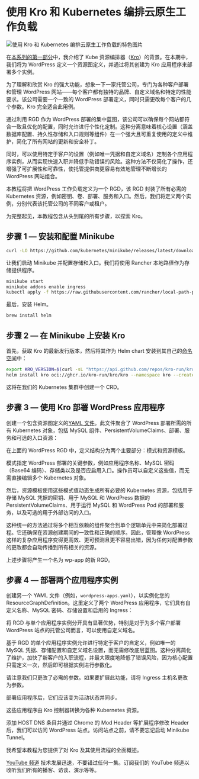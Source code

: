 # 使用 Kro 和 Kubernetes 编排云原生工作负载

![使用 Kro 和 Kubernetes 编排云原生工作负载的特色图片](https://cdn.thenewstack.io/media/2025/02/2667bd7f-planet-volumes-th2ottz_roq-unsplash-1024x643.jpg)

在[本系列的第一部分](https://thenewstack.io/kubernetes-gets-a-new-resource-orchestrator-in-the-form-of-kro/)中，我介绍了 Kube 资源编排器（[Kro](https://kro.run/docs/overview/)）的背景。在本期中，我们将为 WordPress 定义一个资源图定义，并通过将其创建为 Kro 应用程序来部署多个实例。

为了理解和欣赏 Kro 的强大功能，想象一下一家托管公司，专门为各种客户部署和管理 WordPress 网站——每个客户都有独特的品牌、自定义域名和特定的性能要求。该公司需要一个一致的 WordPress 部署定义，同时只需更改每个客户的几个参数。Kro 完全适合此用例。

通过利用 RGD 作为 WordPress 部署的集中蓝图，该公司可以确保每个网站都符合一致且优化的配置，同时允许进行个性化定制。这种分离意味着核心设置（涵盖数据库配置、持久性存储和入口规则等组件）在一个强大且可重复使用的定义中维护，简化了所有网站的更新和安全补丁。

同时，可以使用特定于客户的设置（例如唯一凭据和自定义域名）定制各个应用程序实例，从而实现快速入职并降低手动错误的风险。这种方法不仅简化了操作，还增强了可扩展性和可靠性，使托管提供商更容易有效地管理不断增长的 WordPress 网站组合。

本教程将把 WordPress 工作负载定义为一个 RGD，该 RGD 封装了所有必需的 Kubernetes 资源，例如密钥、卷、部署、服务和入口。然后，我们将定义两个实例，分别代表该托管公司的不同客户或租户。

为完整起见，本教程包含从头到尾的所有步骤，以探索 Kro。

## 步骤 1 — 安装和配置 Minikube

```bash
curl -LO https://github.com/kubernetes/minikube/releases/latest/download/minikube-darwin-arm64 && sudo install minikube-darwin-arm64 /usr/local/bin/minikube
```

让我们启动 Minikube 并配置存储和入口。我们将使用 Rancher 本地路径作为存储提供程序。

```bash
minikube start
minikube addons enable ingress
kubectl apply -f https://raw.githubusercontent.com/rancher/local-path-provisioner/v0.0.31/deploy/local-path-storage.yaml
```

最后，安装 Helm。

```bash
brew install helm
```

## 步骤 2 — 在 Minikube 上安装 Kro

首先，获取 Kro 的最新发行版本，然后将其作为 Helm chart 安装到其自己的[命名空间](https://thenewstack.io/what-are-linux-namespaces-and-how-are-they-used/)中：

```bash
export KRO_VERSION=$(curl -sL "https://api.github.com/repos/kro-run/kro/releases/latest" | jq -r '.tag_name | ltrimstr("v")')
helm install kro oci://ghcr.io/kro-run/kro/kro --namespace kro --create-namespace --version=${KRO_VERSION}
```

这将在我们的 Kubernetes 集群中创建一个 CRD。

## 步骤 3 — 使用 Kro 部署 WordPress 应用程序

创建一个包含资源图定义的[YAML 文件](https://thenewstack.io/with-yamlscript-yaml-becomes-a-proper-programming-language/)。此文件聚合了 WordPress 部署所需的所有 Kubernetes 对象，包括 MySQL 组件、PersistentVolumeClaims、部署、服务和可选的入口资源：

在上面的 WordPress RGD 中，定义结构分为两个主要部分：模式和资源模板。

模式指定 WordPress 部署的关键参数，例如应用程序名称、MySQL 密码（Base64 编码）、存储类以及是否应启用入口。操作员可以自定义这些值，而无需直接编辑多个 Kubernetes 对象。

然后，资源模板使用这些模式值动态生成所有必要的 Kubernetes 资源，包括用于存储 MySQL 凭据的密钥、用于 MySQL 和 WordPress 数据的 PersistentVolumeClaims、用于运行 MySQL 和 WordPress Pod 的部署和服务，以及可选的用于外部访问的入口。

这种统一的方法通过将多个相互依赖的组件聚合到单个逻辑单元中来简化部署过程。它还确保在资源创建期间的一致性和正确的顺序。因此，管理像 WordPress 这样的复杂应用程序变得更高效、更可预测且更不容易出错，因为任何对配置参数的更改都会自动传播到所有相关的资源。

上述步骤将产生一个名为 wp-app 的新 RGD。

## 步骤 4 — 部署两个应用程序实例
创建另一个 YAML 文件（例如，`wordpress-apps.yaml`），以实例化您的 ResourceGraphDefinition。这里定义了两个 WordPress 应用程序，它们具有自定义名称、MySQL 密码、存储设置和启用的 Ingress：

将 RGD 与单个应用程序实例分开具有显著优势，特别是对于为多个客户部署 WordPress 站点的托管公司而言，可以使用自定义域名。

基于 RGD 的单个应用程序实例允许进行特定于客户的自定义，例如唯一的 MySQL 凭据、存储配置和自定义域名设置，而无需修改底层蓝图。这种分离简化了维护，加快了新客户的入职流程，并最大限度地降低了错误风险，因为核心配置只需定义一次，然后即可根据实例进行参数化。

请注意我们只更改了必需的参数。如果要扩展此功能，请将 Ingress 主机名更改为参数。

部署应用程序后，它们应该变为活动状态并同步。

这些应用程序由 Kro 控制器转换为各种 Kubernetes 资源。

添加 HOST DNS 条目并通过 Chrome 的 Mod Header 等扩展程序修改 Header 后，我们可以访问 WordPress 站点。访问站点之前，请不要忘记启动 Minikube Tunnel。

我希望本教程为您提供了对 Kro 及其使用流程的全面概述。

[YouTube 频道](https://youtube.com/thenewstack?sub_confirmation=1) 技术发展迅速，不要错过任何一集。订阅我们的 YouTube 频道以收听我们所有的播客、访谈、演示等等。
